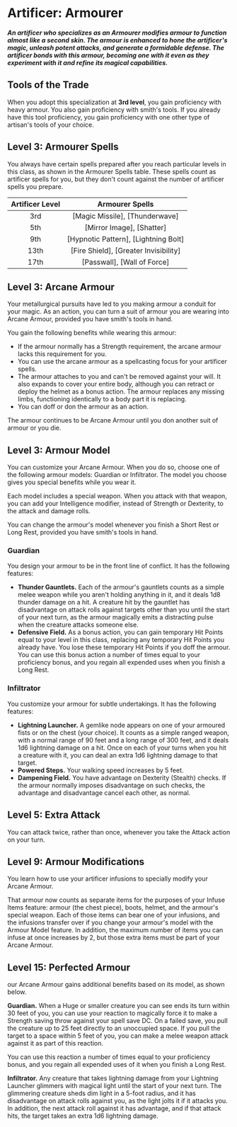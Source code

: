 # Artificer: Armourer

***An artificer who specializes as an Armourer modifies armour to function almost like a second skin. The armour is enhanced to hone the artificer's magic, unleash potent attacks, and generate a formidable defense. The artificer bonds with this armour, becoming one with it even as they experiment with it and refine its magical capabilities.***

## Tools of the Trade

When you adopt this specialization at **3rd level**, you gain proficiency with heavy armour. You also gain proficiency with smith's tools. If you already have this tool proficiency, you gain proficiency with one other type of artisan's tools of your choice.

## Level 3: Armourer Spells

You always have certain spells prepared after you reach particular levels in this class, as shown in the Armourer Spells table. These spells count as artificer spells for you, but they don't count against the number of artificer spells you prepare.

| Artificer Level | Armourer Spells |
|:-:|:-:|
| 3rd | [Magic Missile], [Thunderwave] |
| 5th | [Mirror Image], [Shatter] |
| 9th | [Hypnotic Pattern], [Lightning Bolt] |
| 13th | [Fire Shield], [Greater Invisibility] |
| 17th | [Passwall], [Wall of Force] |

## Level 3: Arcane Armour

Your metallurgical pursuits have led to you making armour a conduit for your magic. As an action, you can turn a suit of armour you are wearing into Arcane Armour, provided you have smith's tools in hand.

You gain the following benefits while wearing this armour:

- If the armour normally has a Strength requirement, the arcane armour lacks this requirement for you.
- You can use the arcane armour as a spellcasting focus for your artificer spells.
- The armour attaches to you and can't be removed against your will. It also expands to cover your entire body, although you can retract or deploy the helmet as a bonus action. The armour replaces any missing limbs, functioning identically to a body part it is replacing.
- You can doff or don the armour as an action.

The armour continues to be Arcane Armour until you don another suit of armour or you die.

## Level 3: Armour Model

You can customize your Arcane Armour. When you do so, choose one of the following armour models: Guardian or Infiltrator. The model you choose gives you special benefits while you wear it.

Each model includes a special weapon. When you attack with that weapon, you can add your Intelligence modifier, instead of Strength or Dexterity, to the attack and damage rolls.

You can change the armour's model whenever you finish a Short Rest or Long Rest, provided you have smith's tools in hand.

### Guardian

You design your armour to be in the front line of conflict. It has the following features:

- **Thunder Gauntlets.** Each of the armour's gauntlets counts as a simple melee weapon while you aren't holding anything in it, and it deals 1d8 thunder damage on a hit. A creature hit by the gauntlet has disadvantage on attack rolls against targets other than you until the start of your next turn, as the armour magically emits a distracting pulse when the creature attacks someone else.
- **Defensive Field.** As a bonus action, you can gain temporary Hit Points equal to your level in this class, replacing any temporary Hit Points you already have. You lose these temporary Hit Points if you doff the armour. You can use this bonus action a number of times equal to your proficiency bonus, and you regain all expended uses when you finish a Long Rest.

### Infiltrator

You customize your armour for subtle undertakings. It has the following features:

- **Lightning Launcher.** A gemlike node appears on one of your armoured fists or on the chest (your choice). It counts as a simple ranged weapon, with a normal range of 90 feet and a long range of 300 feet, and it deals 1d6 lightning damage on a hit. Once on each of your turns when you hit a creature with it, you can deal an extra 1d6 lightning damage to that target.
- **Powered Steps.** Your walking speed increases by 5 feet.
- **Dampening Field.** You have advantage on Dexterity (Stealth) checks. If the armour normally imposes disadvantage on such checks, the advantage and disadvantage cancel each other, as normal.

## Level 5: Extra Attack

You can attack twice, rather than once, whenever you take the Attack action on your turn.

## Level 9: Armour Modifications

You learn how to use your artificer infusions to specially modify your Arcane Armour. 

That armour now counts as separate items for the purposes of your Infuse Items feature: armour (the chest piece), boots, helmet, and the armour's special weapon. Each of those items can bear one of your infusions, and the infusions transfer over if you change your armour's model with the Armour Model feature. In addition, the maximum number of items you can infuse at once increases by 2, but those extra items must be part of your Arcane Armour.

## Level 15: Perfected Armour

our Arcane Armour gains additional benefits based on its model, as shown below.

**Guardian.** When a Huge or smaller creature you can see ends its turn within 30 feet of you, you can use your reaction to magically force it to make a Strength saving throw against your spell save DC. On a failed save, you pull the creature up to 25 feet directly to an unoccupied space. If you pull the target to a space within 5 feet of you, you can make a melee weapon attack against it as part of this reaction.

You can use this reaction a number of times equal to your proficiency bonus, and you regain all expended uses of it when you finish a Long Rest.

**Infiltrator.** Any creature that takes lightning damage from your Lightning Launcher glimmers with magical light until the start of your next turn. The glimmering creature sheds dim light in a 5-foot radius, and it has disadvantage on attack rolls against you, as the light jolts it if it attacks you. In addition, the next attack roll against it has advantage, and if that attack hits, the target takes an extra 1d6 lightning damage.
